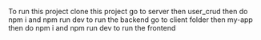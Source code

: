To run this project clone this project
go to server then user_crud then do npm i and npm run dev to run the backend
go to client folder then my-app then do npm i and npm run dev to run the frontend
